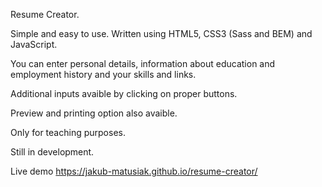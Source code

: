 Resume Creator.

Simple and easy to use. Written using HTML5, CSS3 (Sass and BEM) and JavaScript.

You can enter personal details, information about education and employment history and your skills and links.

Additional inputs avaible by clicking on proper buttons.

Preview and printing option also avaible.

Only for teaching purposes.

Still in development.

Live demo https://jakub-matusiak.github.io/resume-creator/